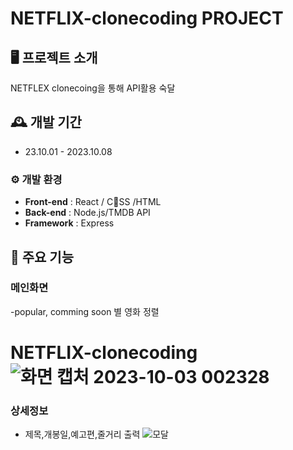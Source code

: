 # NETFLIX-clonecoding PROJECT


## 🖥 프로젝트 소개
NETFLEX clonecoing을 통해 API활용 숙달
<br>

## 🕰 개발 기간
* 23.10.01 - 2023.10.08

### ⚙ 개발 환경

- **Front-end** : React / CSS /HTML
- **Back-end** : Node.js/TMDB API
- **Framework** : Express


## 📌 주요 기능
### 메인화면
-popular, comming soon 별 영화 정렬
# NETFLIX-clonecoding![화면 캡처 2023-10-03 002328](https://github.com/KayGenius/NETFLIX-clonecoding/assets/138184932/4f3a3941-dc31-4477-8be7-d35a4d2e3c62)

### 상세정보
- 제목,개봉일,예고편,줄거리 출력
![모달](https://github.com/KayGenius/NETFLIX-clonecoding/assets/138184932/c424afe6-e90e-430c-a417-c8033bb18b9d)





